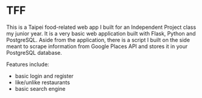 # TFF
This is a Taipei food-related web app I built for an Independent Project class my junior year.
It is a very basic web application built with Flask, Python and PostgreSQL.
Aside from the application, there is a script I built on the side meant to scrape information from Google Places API and stores it in your PostgreSQL database.

Features include: 
* basic login and register
* like/unlike restaurants
* basic search engine
